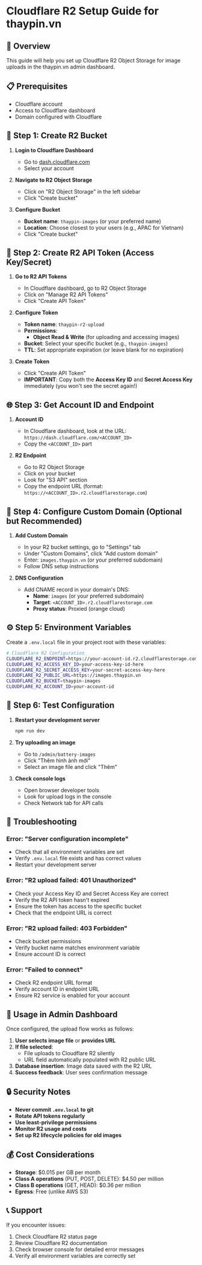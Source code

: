 # Cloudflare R2 Setup Guide for thaypin.vn

## 🚀 **Overview**
This guide will help you set up Cloudflare R2 Object Storage for image uploads in the thaypin.vn admin dashboard.

## 📋 **Prerequisites**
- Cloudflare account
- Access to Cloudflare dashboard
- Domain configured with Cloudflare

## 🔧 **Step 1: Create R2 Bucket**

1. **Login to Cloudflare Dashboard**
   - Go to [dash.cloudflare.com](https://dash.cloudflare.com)
   - Select your account

2. **Navigate to R2 Object Storage**
   - Click on "R2 Object Storage" in the left sidebar
   - Click "Create bucket"

3. **Configure Bucket**
   - **Bucket name**: `thaypin-images` (or your preferred name)
   - **Location**: Choose closest to your users (e.g., APAC for Vietnam)
   - Click "Create bucket"

## 🔑 **Step 2: Create R2 API Token (Access Key/Secret)**

1. **Go to R2 API Tokens**
   - In Cloudflare dashboard, go to R2 Object Storage
   - Click on "Manage R2 API Tokens"
   - Click "Create API Token"

2. **Configure Token**
   - **Token name**: `thaypin-r2-upload`
   - **Permissions**: 
     - **Object Read & Write** (for uploading and accessing images)
   - **Bucket**: Select your specific bucket (e.g., `thaypin-images`)
   - **TTL**: Set appropriate expiration (or leave blank for no expiration)

3. **Create Token**
   - Click "Create API Token"
   - **IMPORTANT**: Copy both the **Access Key ID** and **Secret Access Key** immediately (you won't see the secret again!)

## 🌐 **Step 3: Get Account ID and Endpoint**

1. **Account ID**
   - In Cloudflare dashboard, look at the URL: `https://dash.cloudflare.com/<ACCOUNT_ID>`
   - Copy the `<ACCOUNT_ID>` part

2. **R2 Endpoint**
   - Go to R2 Object Storage
   - Click on your bucket
   - Look for "S3 API" section
   - Copy the endpoint URL (format: `https://<ACCOUNT_ID>.r2.cloudflarestorage.com`)

## 🔗 **Step 4: Configure Custom Domain (Optional but Recommended)**

1. **Add Custom Domain**
   - In your R2 bucket settings, go to "Settings" tab
   - Under "Custom Domains", click "Add custom domain"
   - Enter: `images.thaypin.vn` (or your preferred subdomain)
   - Follow DNS setup instructions

2. **DNS Configuration**
   - Add CNAME record in your domain's DNS:
     - **Name**: `images` (or your preferred subdomain)
     - **Target**: `<ACCOUNT_ID>.r2.cloudflarestorage.com`
     - **Proxy status**: Proxied (orange cloud)

## ⚙️ **Step 5: Environment Variables**

Create a `.env.local` file in your project root with these variables:

```bash
# Cloudflare R2 Configuration
CLOUDFLARE_R2_ENDPOINT=https://your-account-id.r2.cloudflarestorage.com
CLOUDFLARE_R2_ACCESS_KEY_ID=your-access-key-id-here
CLOUDFLARE_R2_SECRET_ACCESS_KEY=your-secret-access-key-here
CLOUDFLARE_R2_PUBLIC_URL=https://images.thaypin.vn
CLOUDFLARE_R2_BUCKET=thaypin-images
CLOUDFLARE_R2_ACCOUNT_ID=your-account-id
```

## 🧪 **Step 6: Test Configuration**

1. **Restart your development server**
   ```bash
   npm run dev
   ```

2. **Try uploading an image**
   - Go to `/admin/battery-images`
   - Click "Thêm hình ảnh mới"
   - Select an image file and click "Thêm"

3. **Check console logs**
   - Open browser developer tools
   - Look for upload logs in the console
   - Check Network tab for API calls

## 🚨 **Troubleshooting**

### **Error: "Server configuration incomplete"**
- Check that all environment variables are set
- Verify `.env.local` file exists and has correct values
- Restart your development server

### **Error: "R2 upload failed: 401 Unauthorized"**
- Check your Access Key ID and Secret Access Key are correct
- Verify the R2 API token hasn't expired
- Ensure the token has access to the specific bucket
- Check that the endpoint URL is correct

### **Error: "R2 upload failed: 403 Forbidden"**
- Check bucket permissions
- Verify bucket name matches environment variable
- Ensure account ID is correct

### **Error: "Failed to connect"**
- Check R2 endpoint URL format
- Verify account ID in endpoint URL
- Ensure R2 service is enabled for your account

## 📱 **Usage in Admin Dashboard**

Once configured, the upload flow works as follows:

1. **User selects image file** or **provides URL**
2. **If file selected**: 
   - File uploads to Cloudflare R2 silently
   - URL field automatically populated with R2 public URL
3. **Database insertion**: Image data saved with the R2 URL
4. **Success feedback**: User sees confirmation message

## 🔒 **Security Notes**

- **Never commit `.env.local` to git**
- **Rotate API tokens regularly**
- **Use least-privilege permissions**
- **Monitor R2 usage and costs**
- **Set up R2 lifecycle policies for old images**

## 💰 **Cost Considerations**

- **Storage**: $0.015 per GB per month
- **Class A operations** (PUT, POST, DELETE): $4.50 per million
- **Class B operations** (GET, HEAD): $0.36 per million
- **Egress**: Free (unlike AWS S3)

## 📞 **Support**

If you encounter issues:
1. Check Cloudflare R2 status page
2. Review Cloudflare R2 documentation
3. Check browser console for detailed error messages
4. Verify all environment variables are correctly set

